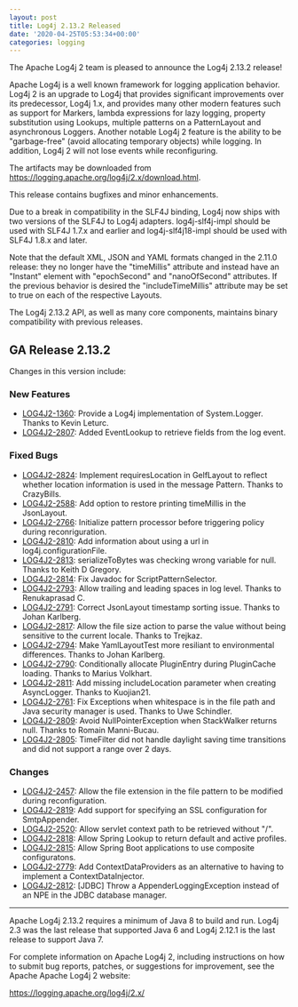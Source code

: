 ```yaml
---
layout: post
title: Log4j 2.13.2 Released
date: '2020-04-25T05:53:34+00:00'
categories: logging
---
```

<p>The Apache Log4j 2 team is pleased to announce the Log4j 2.13.2 release!</p>
<p>Apache Log4j is a well known framework for logging application behavior. Log4j 2 is an upgrade
to Log4j that provides significant improvements over its predecessor, Log4j 1.x, and provides
many other modern features such as support for Markers, lambda expressions for lazy logging,
property substitution using Lookups, multiple patterns on a PatternLayout and asynchronous
Loggers. Another notable Log4j 2 feature is the ability to be &quot;garbage-free&quot; (avoid allocating
temporary objects) while logging. In addition, Log4j 2 will not lose events while reconfiguring.</p>
<p>The artifacts may be downloaded from <a href="https://logging.apache.org/log4j/2.x/download.html">https://logging.apache.org/log4j/2.x/download.html</a>.</p>
<p>This release contains bugfixes and minor enhancements.</p>
<p>Due to a break in compatibility in the SLF4J binding, Log4j now ships with two versions of the SLF4J to Log4j adapters.
log4j-slf4j-impl should be used with SLF4J 1.7.x and earlier and log4j-slf4j18-impl should be used with SLF4J 1.8.x and
later.</p>
<p>Note that the default XML, JSON and YAML formats changed in the 2.11.0 release: they no longer have the &quot;timeMillis&quot;
attribute and instead have an &quot;Instant&quot; element with &quot;epochSecond&quot; and &quot;nanoOfSecond&quot; attributes. If the previous
behavior is desired the &quot;includeTimeMillis&quot; attribute may be set to true on each of the respective Layouts.</p>
<p>The Log4j 2.13.2 API, as well as many core components, maintains binary compatibility with previous releases.</p>
<h2 id="ga-release-2-13-2">GA Release 2.13.2</h2>
<p>Changes in this version include:</p>
<h3 id="new-features">New Features</h3>
<ul>
<li><a href="https://issues.apache.org/jira/browse/LOG4J2-1360">LOG4J2-1360</a>:
Provide a Log4j implementation of System.Logger. Thanks to Kevin Leturc.</li>
<li><a href="https://issues.apache.org/jira/browse/LOG4J2-2807">LOG4J2-2807</a>:
Added EventLookup to retrieve fields from the log event.</li>
</ul>
<h3 id="fixed-bugs">Fixed Bugs</h3>
<ul>
<li><a href="https://issues.apache.org/jira/browse/LOG4J2-2824">LOG4J2-2824</a>:
Implement requiresLocation in GelfLayout to reflect whether location information is used in the message Pattern. Thanks to CrazyBills.</li>
<li><a href="https://issues.apache.org/jira/browse/LOG4J2-2588">LOG4J2-2588</a>:
Add option to restore printing timeMillis in the JsonLayout.</li>
<li><a href="https://issues.apache.org/jira/browse/LOG4J2-2766">LOG4J2-2766</a>:
Initialize pattern processor before triggering policy during reconriguration.</li>
<li><a href="https://issues.apache.org/jira/browse/LOG4J2-2810">LOG4J2-2810</a>:
Add information about using a url in log4j.configurationFile.</li>
<li><a href="https://issues.apache.org/jira/browse/LOG4J2-2813">LOG4J2-2813</a>:
serializeToBytes was checking wrong variable for null. Thanks to Keith D Gregory.</li>
<li><a href="https://issues.apache.org/jira/browse/LOG4J2-2814">LOG4J2-2814</a>:
Fix Javadoc for ScriptPatternSelector.</li>
<li><a href="https://issues.apache.org/jira/browse/LOG4J2-2793">LOG4J2-2793</a>:
Allow trailing and leading spaces in log level. Thanks to Renukaprasad C.</li>
<li><a href="https://issues.apache.org/jira/browse/LOG4J2-2791">LOG4J2-2791</a>:
Correct JsonLayout timestamp sorting issue. Thanks to Johan Karlberg.</li>
<li><a href="https://issues.apache.org/jira/browse/LOG4J2-2817">LOG4J2-2817</a>:
Allow the file size action to parse the value without being sensitive to the current locale. Thanks to Trejkaz.</li>
<li><a href="https://issues.apache.org/jira/browse/LOG4J2-2794">LOG4J2-2794</a>:
Make YamlLayoutTest more resiliant to environmental differences. Thanks to Johan Karlberg.</li>
<li><a href="https://issues.apache.org/jira/browse/LOG4J2-2790">LOG4J2-2790</a>:
Conditionally allocate PluginEntry during PluginCache loading. Thanks to Marius Volkhart.</li>
<li><a href="https://issues.apache.org/jira/browse/LOG4J2-2811">LOG4J2-2811</a>:
Add missing includeLocation parameter when creating AsyncLogger. Thanks to Kuojian21.</li>
<li><a href="https://issues.apache.org/jira/browse/LOG4J2-2761">LOG4J2-2761</a>:
Fix Exceptions when whitespace is in the file path and Java security manager is used. Thanks to Uwe Schindler.</li>
<li><a href="https://issues.apache.org/jira/browse/LOG4J2-2809">LOG4J2-2809</a>:
Avoid NullPointerException when StackWalker returns null. Thanks to Romain Manni-Bucau.</li>
<li><a href="https://issues.apache.org/jira/browse/LOG4J2-2805">LOG4J2-2805</a>:
TimeFilter did not handle daylight saving time transitions and did not support a range over 2 days.</li>
</ul>
<h3 id="changes">Changes</h3>
<ul>
<li><a href="https://issues.apache.org/jira/browse/LOG4J2-2457">LOG4J2-2457</a>:
Allow the file extension in the file pattern to be modified during reconfiguration.</li>
<li><a href="https://issues.apache.org/jira/browse/LOG4J2-2819">LOG4J2-2819</a>:
Add support for specifying an SSL configuration for SmtpAppender.</li>
<li><a href="https://issues.apache.org/jira/browse/LOG4J2-2520">LOG4J2-2520</a>:
Allow servlet context path to be retrieved without &quot;/&quot;.</li>
<li><a href="https://issues.apache.org/jira/browse/LOG4J2-2818">LOG4J2-2818</a>:
Allow Spring Lookup to return default and active profiles.</li>
<li><a href="https://issues.apache.org/jira/browse/LOG4J2-2815">LOG4J2-2815</a>:
Allow Spring Boot applications to use composite configuratons.</li>
<li><a href="https://issues.apache.org/jira/browse/LOG4J2-2779">LOG4J2-2779</a>:
Add ContextDataProviders as an alternative to having to implement a ContextDataInjector.</li>
<li><a href="https://issues.apache.org/jira/browse/LOG4J2-2812">LOG4J2-2812</a>:
[JDBC] Throw a AppenderLoggingException instead of an NPE in the JDBC database manager.</li>
</ul>
<hr>
<p>Apache Log4j 2.13.2 requires a minimum of Java 8 to build and run. Log4j 2.3 was the
last release that supported Java 6 and Log4j 2.12.1 is the last release to support Java 7.</p>
<p>For complete information on Apache Log4j 2, including instructions on how to submit bug
reports, patches, or suggestions for improvement, see the Apache Apache Log4j 2 website:</p>
<p><a href="https://logging.apache.org/log4j/2.x/">https://logging.apache.org/log4j/2.x/</a></p>
